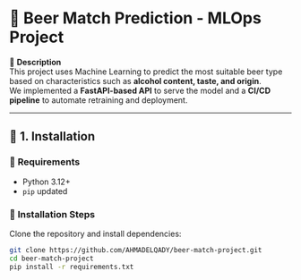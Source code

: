 # 🍻 Beer Match Prediction - MLOps Project

🔹 **Description**  
This project uses Machine Learning to predict the most suitable beer type based on characteristics such as **alcohol content, taste, and origin**.  
We implemented a **FastAPI-based API** to serve the model and a **CI/CD pipeline** to automate retraining and deployment.

---

## 🚀 1. Installation  

### 📌 **Requirements**
- Python 3.12+
- `pip` updated

### 🔧 **Installation Steps**
Clone the repository and install dependencies:
```bash
git clone https://github.com/AHMADELQADY/beer-match-project.git
cd beer-match-project
pip install -r requirements.txt
